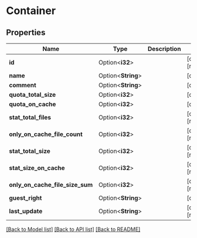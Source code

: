 # Container

## Properties

Name | Type | Description | Notes
------------ | ------------- | ------------- | -------------
**id** | Option<**i32**> |  | [optional][readonly]
**name** | Option<**String**> |  | [optional]
**comment** | Option<**String**> |  | [optional]
**quota_total_size** | Option<**i32**> |  | [optional]
**quota_on_cache** | Option<**i32**> |  | [optional]
**stat_total_files** | Option<**i32**> |  | [optional][readonly]
**only_on_cache_file_count** | Option<**i32**> |  | [optional][readonly]
**stat_total_size** | Option<**i32**> |  | [optional][readonly]
**stat_size_on_cache** | Option<**i32**> |  | [optional][readonly]
**only_on_cache_file_size_sum** | Option<**i32**> |  | [optional][readonly]
**guest_right** | Option<**String**> |  | [optional]
**last_update** | Option<**String**> |  | [optional][readonly]

[[Back to Model list]](../README.md#documentation-for-models) [[Back to API list]](../README.md#documentation-for-api-endpoints) [[Back to README]](../README.md)


